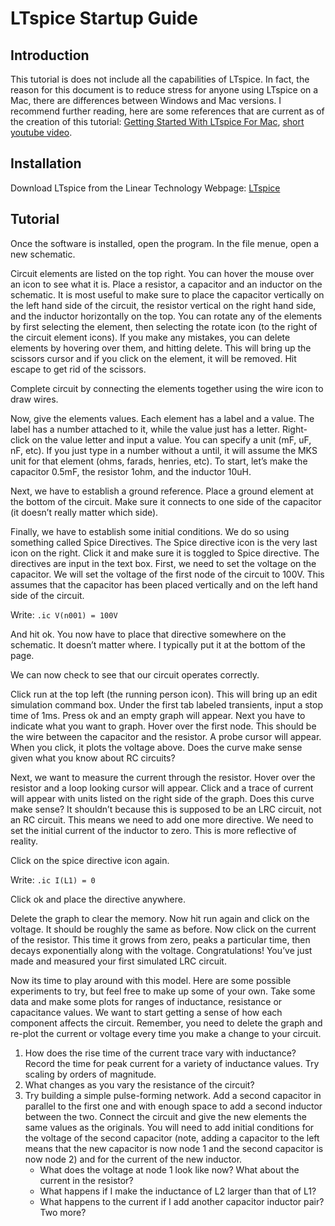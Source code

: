 # LTspice Startup Guide
## Introduction
This tutorial is does not include all the capabilities of LTspice. In fact, the reason for this document is to reduce stress for anyone using LTspice on a Mac, there are differences between Windows and Mac versions. I recommend further reading, here are some references that are current as of the creation of this tutorial:
[Getting Started With LTspice For Mac](https://www.woolseyworkshop.com/2019/10/04/getting-started-with-ltspice-for-mac/), [short youtube video](https://www.youtube.com/watch?v=MsilYqaGPQw).

## Installation
Download LTspice from the Linear Technology Webpage:
[LTspice](https://www.analog.com/en/design-center/design-tools-and-calculators/ltspice-simulator.html)

## Tutorial
Once the software is installed, open the program. In the file menue, open a new schematic.

Circuit elements are listed on the top right. You can hover the mouse over an icon to see what it is. Place a resistor, a capacitor and an inductor on the schematic. It is most useful to make sure to place the capacitor vertically on the left hand side of the circuit, the resistor vertical on the right hand side, and the inductor horizontally on the top. You can rotate any of the elements by first selecting the element, then selecting the rotate icon (to the right of the circuit element icons). If you make any mistakes, you can delete elements by hovering over them, and hitting delete. This will bring up the scissors cursor and if you
click on the element, it will be removed. Hit escape to get rid of the scissors.

Complete circuit by connecting the elements together using the wire icon to draw wires. 

Now, give the elements values. Each element has a label and a value. The label has a number attached to it, while the value just has a letter. Right-click on the value letter and input a value. You can specify a unit (mF, uF, nF, etc). If you just type in a number without a until, it will assume the MKS unit for that element (ohms, farads, henries, etc). To start, let’s make the capacitor 0.5mF, the resistor 1ohm, and the inductor 10uH. 

Next, we have to establish a ground reference. Place a ground element at the bottom of the circuit. Make sure it connects to one side of the capacitor (it doesn’t really matter which side). 

Finally, we have to establish some initial conditions. We do so using something called Spice Directives. The Spice directive icon is the very last icon on the right. Click it and make sure it is toggled to Spice directive. The directives are input in the text box. First, we need to set the voltage on the capacitor. We will set the voltage of the first node of the circuit to 100V. This assumes that the capacitor has been placed vertically and on the left hand side of the circuit.

Write:
`.ic V(n001) = 100V`

And hit ok. You now have to place that directive somewhere on the schematic. It doesn’t matter where. I typically put it at the bottom of the page.

We can now check to see that our circuit operates correctly.

Click run at the top left (the running person icon). This will bring up an edit simulation command box. Under the first tab labeled transients, input a stop time of 1ms. Press ok and an empty graph will appear. Next you have to indicate what you want to graph. Hover over the first node. This should be the wire between the capacitor and the resistor. A probe cursor will appear. When you click, it plots the voltage above. Does the curve make sense given what you know about RC circuits?

Next, we want to measure the current through the resistor. Hover over the resistor and a loop looking cursor will appear. Click and a trace of current will appear with units listed on the right side of the graph.
Does this curve make sense? It shouldn’t because this is supposed to be an LRC circuit, not an RC circuit. This means we need to add one more directive. We need to set the initial current of the inductor to zero. This is more reflective of reality. 

Click on the spice directive icon again.

Write:
`.ic I(L1) = 0`

Click ok and place the directive anywhere.

Delete the graph to clear the memory. Now hit run again and click on the voltage. It should be roughly the same as before. Now click on the current of the resistor. This time it grows from zero, peaks a particular time, then decays exponentially along with the voltage. Congratulations! You’ve just made and measured your first simulated LRC circuit.

Now its time to play around with this model. Here are some possible experiments to try, but feel free to make up some of your own. Take some data and make some plots for ranges of inductance, resistance or capacitance values. We want to start getting a sense of how each component affects the circuit. Remember, you need to delete the graph and re-plot the current or voltage every time you make a change to your circuit.

1. How does the rise time of the current trace vary with inductance? Record the time for peak current for a variety of inductance values. Try scaling by orders of magnitude.
2. What changes as you vary the resistance of the circuit?
3. Try building a simple pulse-forming network. Add a second capacitor in parallel to the first one and with enough space to add a second inductor between the two. Connect the circuit and give the new elements the same values as the originals. You will need to add initial conditions for the voltage of the second capacitor (note, adding a capacitor to the left means that the new capacitor is now node 1 and the second capacitor is now node 2) and for the current of the new inductor.
    - What does the voltage at node 1 look like now? What about the current in the resistor?
    - What happens if I make the inductance of L2 larger than that of L1?
    - What happens to the current if I add another capacitor inductor pair? Two more?


